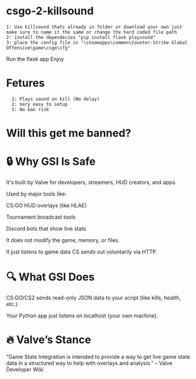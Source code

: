 # csgo-2-killsound
    1: Use killsound thats already in folder or download your own just make sure to name it the same or change the hard coded file path
    2: install the dependecies "pip install flask playsound"
    3: place the config file in "\steamapps\common\Counter-Strike Global Offensive\game\csgo\cfg"


Run the flask app 
Enjoy

# Fetures
      1: Plays sound on kill (No delay)
      2: Very easy to setup
      3: No ban risk
# Will this get me banned?

# 🔒 Why GSI Is Safe
It's built by Valve for developers, streamers, HUD creators, and apps.

Used by major tools like:

CS:GO HUD overlays (like HLAE)

Tournament broadcast tools

Discord bots that show live stats

It does not modify the game, memory, or files.

It just listens to game data CS sends out voluntarily via HTTP.

# 🔍 What GSI Does
CS:GO/CS2 sends read-only JSON data to your script (like kills, health, etc.).

Your Python app just listens on localhost (your own machine).

# 🔥 Valve’s Stance
“Game State Integration is intended to provide a way to get live game state data in a structured way to help with overlays and analysis.”
– Valve Developer Wiki
